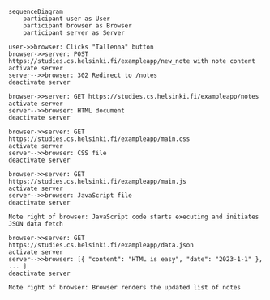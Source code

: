 
    sequenceDiagram
        participant user as User
        participant browser as Browser
        participant server as Server
    
    user->>browser: Clicks "Tallenna" button
    browser->>server: POST https://studies.cs.helsinki.fi/exampleapp/new_note with note content
    activate server
    server-->>browser: 302 Redirect to /notes
    deactivate server
    
    browser->>server: GET https://studies.cs.helsinki.fi/exampleapp/notes
    activate server
    server-->>browser: HTML document
    deactivate server
    
    browser->>server: GET https://studies.cs.helsinki.fi/exampleapp/main.css
    activate server
    server-->>browser: CSS file
    deactivate server
    
    browser->>server: GET https://studies.cs.helsinki.fi/exampleapp/main.js
    activate server
    server-->>browser: JavaScript file
    deactivate server
    
    Note right of browser: JavaScript code starts executing and initiates JSON data fetch
    
    browser->>server: GET https://studies.cs.helsinki.fi/exampleapp/data.json
    activate server
    server-->>browser: [{ "content": "HTML is easy", "date": "2023-1-1" }, ... ]
    deactivate server
    
    Note right of browser: Browser renders the updated list of notes

